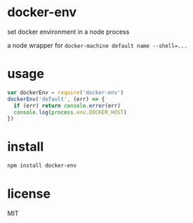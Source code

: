 # docker-env

set docker environment in a node process

a node wrapper for `docker-machine default name --shell=...`

# usage
```javascript
var dockerEnv = require('docker-env')
dockerEnv('default', (err) => {
  if (err) return console.error(err)
  console.log(process.env.DOCKER_HOST)
})
```

# install
```sh
npm install docker-env
```

# license
MIT